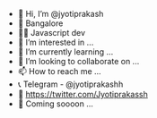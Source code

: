 - 👋 Hi, I’m @jyotiprakash
- 📍 Bangalore
- 👨‍💻 Javascript dev   
- 👀 I’m interested in ...
- 🌱 I’m currently learning ...
- 💞️ I’m looking to collaborate on ...
- 📫 How to reach me ...
- 📞 Telegram - @jyotiprakashh
- 📲 https://twitter.com/Jyotiprakassh
- 📩 Coming soooon ...

<!---
jyotiprakash111/jyotiprakash111 is a ✨ special ✨ repository because its `README.md` (this file) appears on your GitHub profile.
You can click the Preview link to take a look at your changes.
--->
